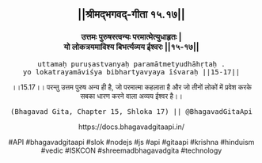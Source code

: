 <center><h2>||श्रीमद्‍भगवद्‍-गीता १५.१७||</h2>
<h3>उत्तमः पुरुषस्त्वन्यः परमात्मेत्युधाहृतः |<br/>यो लोकत्रयमाविश्य बिभर्त्यव्यय ईश्वरः ||१५-१७||</h3>
<pre>uttamaḥ puruṣastvanyaḥ paramātmetyudhāhṛtaḥ .<br/>yo lokatrayamāviśya bibhartyavyaya īśvaraḥ ||15-17||</pre>
<p>।।15.17।। परन्तु उत्तम पुरुष अन्य ही है, जो परमात्मा कहलाता है और जो तीनों लोकों में प्रवेश करके सबका धारण करने वाला अव्यय ईश्वर है।।</p>
<pre>(Bhagavad Gita, Chapter 15, Shloka 17) || @BhagavadGitaApi</pre><p>https://docs.bhagavadgitaapi.in/</p><p>#API #bhagavadgitaapi #slok #nodejs #js #api #gitaapi #krishna #hinduism #vedic #ISKCON #shreemadbhagavadgita #technology</p></center>